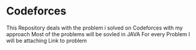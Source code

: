 # Codeforces
This Repository deals with the problem i solved on Codeforces with my approach
Most of the problems will be sovled in JAVA
For every Problem I will be attaching Link to problem
